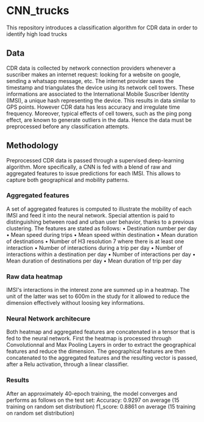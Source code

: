 # CNN_trucks
This repository introduces a classification algorithm for CDR data in order to identify high load trucks

## Data
CDR data is collected by network connection providers whenever a suscriber makes an internet request: looking for a website on google, sending a whatsapp message, etc. The internet provider saves the timestamp and triangulates the device using its network cell towers. These informations are associated to the International Mobile Suscriber Identity (IMSI), a unique hash representing the device.
This results in data similar to GPS points. However CDR data has less accuracy and irregulate time frequency. Moreover, typical effects of cell towers, such as the ping pong effect, are known to generate outliers in the data. Hence the data must be preprocessed before any classification attempts.

## Methodology
Preprocessed CDR data is passed through a supervised deep-learning algorithm. More specifically, a CNN is fed with a blend of raw and aggregated features to issue predictions for each IMSI.
This allows to capture both geographical and mobility patterns.

### Aggregated features
A set of aggregated features is computed to illustrate the mobility of each IMSI and feed it into the neural network. Special attention is paid to distinguishing between road and urban user behavior, thanks to a previous clustering. The features are stated as follows:
•	Destination number per day
•	Mean speed during trips
•	Mean speed within destination
•	Mean duration of destinations
•	Number of H3 resolution 7 where there is at least one interaction
•	Number of interactions during a trip per day
•	Number of interactions within a destination per day
•	Number of interactions per day
•	Mean duration of destinations per day
•	Mean duration of trip per day

### Raw data heatmap
IMSI's interactions in the interest zone are summed up in a heatmap. The unit of the latter was set to 600m in the study for it allowed to reduce the dimension effectively without loosing key informations.

### Neural Network architecure
Both heatmap and aggregated features are concatenated in a tensor that is fed to the neural network. First the heatmap is processed through Convolutionnal and Max Pooling Layers in order to extract the geographical features and reduce the dimension. The geographical features are then concatenated to the aggregated features and the resulting vector is passed, after a Relu activation, through a linear classifier.

### Results
After an approximately 40-epoch training, the model converges and performs as follows on the test set:
Accuracy: 0.9297 on average (15 training on random set distribution)
f1_score: 0.8861 on average (15 training on random set distribution)

